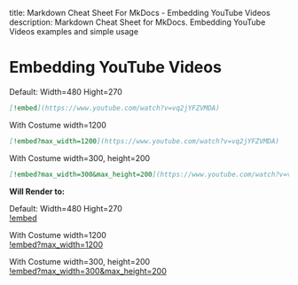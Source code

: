 title: Markdown Cheat Sheet For MkDocs - Embedding YouTube Videos
description: Markdown Cheat Sheet for MkDocs. Embedding YouTube Videos examples and simple usage

# Embedding YouTube Videos

Default: Width=480 Hight=270

```markdown
[!embed](https://www.youtube.com/watch?v=vq2jYFZVMDA)
```

With Costume width=1200

```markdown
[!embed?max_width=1200](https://www.youtube.com/watch?v=vq2jYFZVMDA)  
```

With Costume width=300, height=200

```markdown
[!embed?max_width=300&max_height=200](https://www.youtube.com/watch?v=vq2jYFZVMDA)
```

__Will Render to:__

Default: Width=480 Hight=270  
[!embed](https://www.youtube.com/watch?v=vq2jYFZVMDA)

With Costume width=1200  
[!embed?max_width=1200](https://www.youtube.com/watch?v=vq2jYFZVMDA)  

With Costume width=300, height=200  
[!embed?max_width=300&max_height=200](https://www.youtube.com/watch?v=vq2jYFZVMDA)

